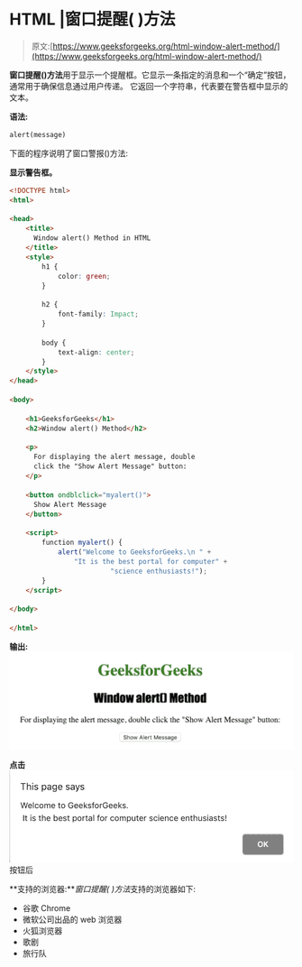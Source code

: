 # HTML |窗口提醒( )方法

> 原文:[https://www.geeksforgeeks.org/html-window-alert-method/](https://www.geeksforgeeks.org/html-window-alert-method/)

**窗口提醒()方法**用于显示一个提醒框。它显示一条指定的消息和一个“确定”按钮，通常用于确保信息通过用户传递。
它返回一个字符串，代表要在警告框中显示的文本。

**语法:**

```html
alert(message)
```

下面的程序说明了窗口警报()方法:

**显示警告框。**

```html
<!DOCTYPE html>
<html>

<head>
    <title>
      Window alert() Method in HTML
    </title>
    <style>
        h1 {
            color: green;
        }

        h2 {
            font-family: Impact;
        }

        body {
            text-align: center;
        }
    </style>
</head>

<body>

    <h1>GeeksforGeeks</h1>
    <h2>Window alert() Method</h2>

    <p>
      For displaying the alert message, double
      click the "Show Alert Message" button: 
    </p>

    <button ondblclick="myalert()">
      Show Alert Message
    </button>

    <script>
        function myalert() {
            alert("Welcome to GeeksforGeeks.\n " +
                "It is the best portal for computer" + 
                         "science enthusiasts!");
        }
    </script>

</body>

</html>
```

**输出:**
![](img/59fdc2fb16a0b5866a74b84bfb20d2dd.png)

**点击**
![](img/b7a0f1d5789ffbc99c264cf195070cc2.png)按钮后

**支持的浏览器:***窗口提醒( )方法*支持的浏览器如下:

*   谷歌 Chrome
*   微软公司出品的 web 浏览器
*   火狐浏览器
*   歌剧
*   旅行队